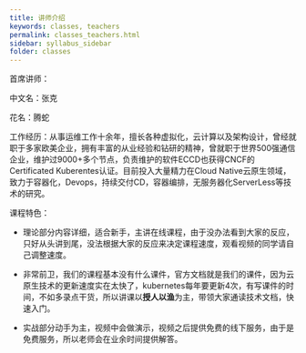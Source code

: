```yaml
---
title: 讲师介绍
keywords: classes, teachers
permalink: classes_teachers.html
sidebar: syllabus_sidebar
folder: classes
---
```


首席讲师：

中文名：张克

花名：腾蛇

工作经历：从事运维工作十余年，擅长各种虚拟化，云计算以及架构设计，曾经就职于多家欧美企业，拥有丰富的从业经验和钻研的精神，曾就职于世界500强通信企业，维护过9000+多个节点，负责维护的软件ECCD也获得CNCF的Certificated Kuberentes认证。目前投入大量精力在Cloud Native云原生领域，致力于容器化，Devops，持续交付CD，容器编排，无服务器化ServerLess等技术的研究。

课程特色：

+ 理论部分内容详细，适合新手，主讲在线课程，由于没办法看到大家的反应，只好从头讲到尾，没法根据大家的反应来决定课程速度，观看视频的同学请自己调整速度。

+ 非常前卫，我们的课程基本没有什么课件，官方文档就是我们的课件，因为云原生技术的更新速度实在太快了，kubernetes每年要更新4次，有写课件的时间，不如多录点干货，所以讲课以**授人以渔**为主，带领大家通读技术文档，快速入门。
+ 实战部分动手为主，视频中会做演示，视频之后提供免费的线下服务，由于是免费服务，所以老师会在业余时间提供解答。